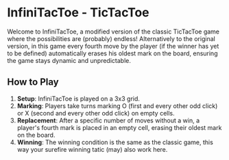 # InfiniTacToe -  TicTacToe

Welcome to InfiniTacToe, a modified version of the classic TicTacToe game where the possibilities are (probably) endless! Alternatively to the original version, in this game every fourth move by the player (if the winner has yet to be defined) automatically erases his oldest mark on the board, ensuring the game stays dynamic and unpredictable.

## How to Play

1. **Setup**: InfiniTacToe is played on a 3x3 grid.
2. **Marking**: Players take turns marking O (first and every other odd click) or X (second and every other odd click) on empty cells.
3. **Replacement**: After a specific number of moves without a win, a player's fourth mark is placed in an empty cell, erasing their oldest mark on the board.
4. **Winning**: The winning condition is the same as the classic game, this way your surefire winning tatic (may) also work here.
